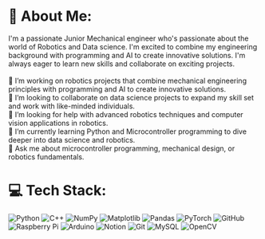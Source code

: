 # 💫 About Me:
I'm a passionate Junior Mechanical engineer who's passionate about the world of Robotics and Data science. I'm excited to combine my engineering background with programming and AI to create innovative solutions. I'm always eager to learn new skills and collaborate on exciting projects.<br><br>🔭 I’m working on robotics projects that combine mechanical engineering principles with programming and AI to create innovative solutions.<br>👯 I’m looking to collaborate on data science projects to expand my skill set and work with like-minded individuals.<br>🤝 I’m looking for help with advanced robotics techniques and computer vision applications in robotics.<br>🌱 I’m currently learning Python and Microcontroller programming to dive deeper into data science and robotics.<br>💬 Ask me about microcontroller programming, mechanical design, or robotics fundamentals.<br>


# 💻 Tech Stack:
![Python](https://img.shields.io/badge/python-3670A0?style=plastic&logo=python&logoColor=ffdd54) ![C++](https://img.shields.io/badge/c++-%2300599C.svg?style=plastic&logo=c%2B%2B&logoColor=white) ![NumPy](https://img.shields.io/badge/numpy-%23013243.svg?style=plastic&logo=numpy&logoColor=white) ![Matplotlib](https://img.shields.io/badge/Matplotlib-%23ffffff.svg?style=plastic&logo=Matplotlib&logoColor=black) ![Pandas](https://img.shields.io/badge/pandas-%23150458.svg?style=plastic&logo=pandas&logoColor=white) ![PyTorch](https://img.shields.io/badge/PyTorch-%23EE4C2C.svg?style=plastic&logo=PyTorch&logoColor=white) ![GitHub](https://img.shields.io/badge/github-%23121011.svg?style=plastic&logo=github&logoColor=white) ![Raspberry Pi](https://img.shields.io/badge/-Raspberry_Pi-C51A4A?style=plastic&logo=Raspberry-Pi) ![Arduino](https://img.shields.io/badge/-Arduino-00979D?style=plastic&logo=Arduino&logoColor=white) ![Notion](https://img.shields.io/badge/Notion-%23000000.svg?style=plastic&logo=notion&logoColor=white) ![Git](https://img.shields.io/badge/git-%23F05033.svg?style=plastic&logo=git&logoColor=white) ![MySQL](https://img.shields.io/badge/mysql-4479A1.svg?style=plastic&logo=mysql&logoColor=white) ![OpenCV](https://img.shields.io/badge/opencv-%23white.svg?style=plastic&logo=opencv&logoColor=white) 
